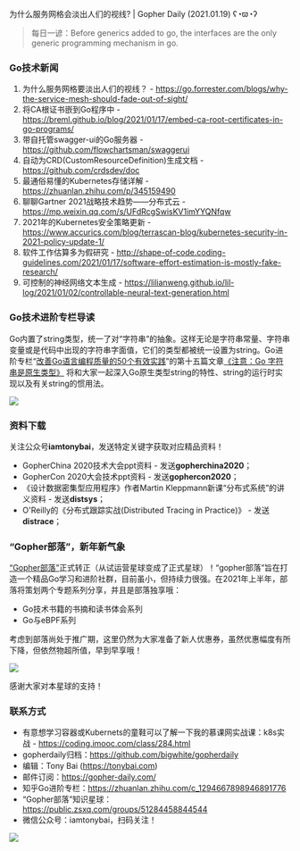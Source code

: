为什么服务网格会淡出人们的视线? | Gopher Daily (2021.01.19) ʕ◔ϖ◔ʔ

>每日一谚：Before generics added to go, the interfaces are the only generic programming mechanism in go.

### Go技术新闻

1. 为什么服务网格要淡出人们的视线？ - https://go.forrester.com/blogs/why-the-service-mesh-should-fade-out-of-sight/
2. 将CA根证书嵌到Go程序中 - https://breml.github.io/blog/2021/01/17/embed-ca-root-certificates-in-go-programs/
3. 带自托管swagger-ui的Go服务器 - https://github.com/flowchartsman/swaggerui
4. 自动为CRD(CustomResourceDefinition)生成文档 - https://github.com/crdsdev/doc
5.  最通俗易懂的Kubernetes存储详解 - https://zhuanlan.zhihu.com/p/345159490
6.  聊聊Gartner 2021战略技术趋势——分布式云 - https://mp.weixin.qq.com/s/UFdRcgSwisKV1imYYQNfqw
7. 2021年的Kubernetes安全策略更新 - https://www.accurics.com/blog/terrascan-blog/kubernetes-security-in-2021-policy-update-1/
8. 软件工作估算多为假研究 - http://shape-of-code.coding-guidelines.com/2021/01/17/software-effort-estimation-is-mostly-fake-research/
9. 可控制的神经网络文本生成 - https://lilianweng.github.io/lil-log/2021/01/02/controllable-neural-text-generation.html


### Go技术进阶专栏导读

Go内置了string类型，统一了对“字符串”的抽象。这样无论是字符串常量、字符串变量或是代码中出现的字符串字面值，它们的类型都被统一设置为string。Go进阶专栏“[改善Go语⾔编程质量的50个有效实践](https://mp.weixin.qq.com/s/RThCEQOdytQxwrMP7XRTRw)”的第十五篇文章[《注意：Go 字符串是原生类型》](https://www.imooc.com/read/87/article/2384) 将和大家一起深入Go原生类型string的特性、string的运行时实现以及有关string的惯用法。

![](http://image.tonybai.com/img/202011/go-column-pgo-with-qr-and-text.png)

### 资料下载

关注公众号**iamtonybai**，发送特定关键字获取对应精品资料！

* GopherChina 2020技术大会ppt资料 - 发送**gopherchina2020**；
* GopherCon 2020大会技术ppt资料 - 发送**gophercon2020**；
* 《设计数据密集型应用程序》作者Martin Kleppmann新课“分布式系统”的讲义资料 - 发送**distsys**；
* O'Reilly的《分布式跟踪实战(Distributed Tracing in Practice)》 - 发送**distrace**；

### “Gopher部落”，新年新气象

[“Gopher部落”](https://mp.weixin.qq.com/s/jUqAL7hf2GmMun64BJufEA)正式转正（从试运营星球变成了正式星球）！“gopher部落”旨在打造一个精品Go学习和进阶社群，目前虽小，但持续力很强。在2021年上半年，部落将策划两个专题系列分享，并且是部落独享哦：

* Go技术书籍的书摘和读书体会系列
* Go与eBPF系列

考虑到部落尚处于推广期，这里仍然为大家准备了新人优惠券，虽然优惠幅度有所下降，但依然物超所值，早到早享哦！

![](http://image.tonybai.com/img/202011/gopher-tribe-zsxq.png)

感谢大家对本星球的支持！

### 联系方式

* 有意想学习容器或Kubernets的童鞋可以了解一下我的慕课网实战课：k8s实战 - https://coding.imooc.com/class/284.html
* gopherdaily归档：https://github.com/bigwhite/gopherdaily
* 编辑：Tony Bai (https://tonybai.com)
* 邮件订阅：https://gopher-daily.com/
* 知乎Go进阶专栏：https://zhuanlan.zhihu.com/c_1294667898946891776
* “Gopher部落”知识星球：https://public.zsxq.com/groups/51284458844544
* 微信公众号：iamtonybai，扫码关注！

![](http://image.tonybai.com/img/202011/qrcode_for_iamtonybai.jpg)
